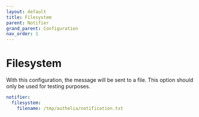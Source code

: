 ```yaml
---
layout: default
title: Filesystem
parent: Notifier
grand_parent: Configuration
nav_order: 1
---
```


# Filesystem

With this configuration, the message will be sent to a file. This option
should only be used for testing purposes.

```yaml
notifier:
  filesystem:
    filename: /tmp/authelia/notification.txt
```
